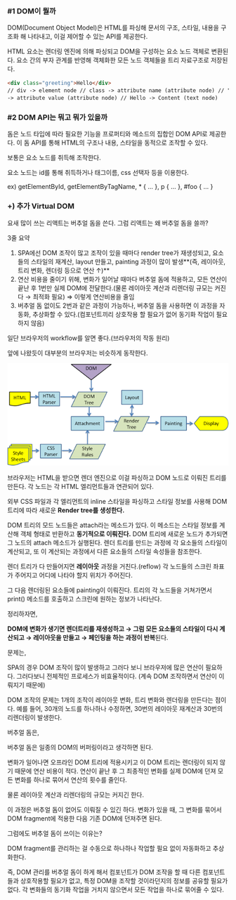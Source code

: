 ### #1 DOM이 뭘까

DOM(Document Object Model)은 HTML를 파싱해 문서의 구조, 스타일, 내용을 구조화 해 나타내고, 이걸 제어할 수 있는 API를 제공한다.

HTML 요소는 렌더링 엔진에 의해 파싱되고 DOM을 구성하는 요소 노드 객체로 변환된다. 요소 간의 부자 관계를 반영해 객체화한 모든 노드 객체들을 트리 자료구조로 저장된다.

```html
<div class="greeting">Hello</div>
// div -> element node // class -> attribute name (attribute node) // "greeting"
-> attribute value (attribute node) // Hello -> Content (text node)
```

### #2 DOM API는 뭐고 뭐가 있을까

돔은 노드 타입에 따라 필요한 기능을 프로퍼티와 메소드의 집합인 DOM API로 제공한다. 이 돔 API를 통해 HTML의 구조나 내용, 스타일을 동적으로 조작할 수 있다.

보통은 요소 노드를 취득해 조작한다.

요소 노드는 id를 통해 취득하거나 태그이름, css 선택자 등을 이용한다.

ex) getElementById, getElementByTagName, \* { ... }, p { ... }, #foo { ... }

### +) 추가 Virtual DOM

요새 많이 쓰는 리액트는 버추얼 돔을 쓴다. 그럼 리액트는 왜 버추얼 돔을 쓸까?

3줄 요약

1. SPA에선 DOM 조작이 많고 조작이 있을 때마다 render tree가 재생성되고, 요소들의 스타일의 재계산, layout 만들고, painting 과정이 많이 발생**(즉, 레이아웃, 트리 변화, 렌더링 등으로 연산 ↑)**
2. 연산 비용을 줄이기 위해, 변화가 일어날 때마다 버추얼 돔에 적용하고, 모든 연산이 끝난 후 1번만 실제 DOM에 전달한다.(물론 레이아웃 계산과 리렌더링 규모는 커진다 → 최적화 필요) ⇒ 이렇게 연산비용을 줄임
3. 버추얼 돔 없이도 2번과 같은 과정이 가능하나, 버추얼 돔을 사용하면 이 과정을 자동화, 추상화할 수 있다.(컴포넌트끼리 상호작용 할 필요가 없어 동기화 작업이 필요하지 않음)

일단 브라우저의 workflow를 알면 좋다.(브라우저의 작동 원리)

앞에 나왔듯이 대부분의 브라우저는 비슷하게 동작한다.

![browser rendering](/image/브라우저렌더링.png)

브라우저는 HTML을 받으면 렌더 엔진으로 이걸 파싱하고 DOM 노드로 이뤄진 트리를 만든다. 각 노드는 각 HTML 엘리먼트들과 연관되어 있다.

외부 CSS 파일과 각 엘리먼트의 inline 스타일을 파싱하고 스타일 정보를 사용해 DOM 트리에 따라 새로운 **Render tree를 생성한다.**

DOM 트리의 모드 노드들은 attach라는 메소드가 있다. 이 메소드는 스타일 정보를 계산해 객체 형태로 반환하고 **동기적으로 이뤄진다.** DOM 트리에 새로운 노드가 추가되면 그 노드의 attach 메소드가 실행된다. 렌더 트리를 만드는 과정에 각 요소들의 스타일이 계산되고, 또 이 계산되는 과정에서 다른 요소들의 스타일 속성들을 참조한다.

렌더 트리가 다 만들어지면 **레이아웃** 과정을 거친다.(reflow) 각 노드들의 스크린 좌표가 주어지고 어디에 나타야 할지 위치가 주어진다.

그 다음 렌더링된 요소들에 painting이 이뤄진다. 트리의 각 노드들을 거쳐가면서 print() 메소드를 호출하고 스크린에 원하는 정보가 나타난다.

정리하자면,

**DOM에 변화가 생기면 렌더트리를 재생성하고 → 그럼 모든 요소들의 스타일이 다시 계산되고 → 레이아웃을 만들고 → 페인팅을 하는 과정이 반복**된다.

문제는,

SPA의 경우 DOM 조작이 많이 발생하고 그러다 보니 브라우저에 많은 연산이 필요하다. 그러다보니 전체적인 프로세스가 비효율적이다. (계속 DOM 조작하면서 연산이 이뤄지기 때문에)

DOM 조작의 문제는 1개의 조작이 레이아웃 변화, 트리 변화와 렌더링을 만든다는 점이다. 예를 들어, 30개의 노드를 하나하나 수정하면, 30번의 레이아웃 재계산과 30번의 리렌더링이 발생한다.

버추얼 돔은,

버추얼 돔은 일종의 DOM의 버퍼링이라고 생각하면 된다.

변화가 일어나면 오프라인 DOM 트리에 적용시키고 이 DOM 트리는 렌더링이 되지 않기 때문에 연산 비용이 적다. 연산이 끝난 후 그 최종적인 변화를 실제 DOM에 던져 모든 변화를 하나로 묶어서 연산의 횟수를 줄인다.

물론 레이아웃 계산과 리렌더링의 규모는 커지긴 한다.

이 과정은 버추얼 돔이 없어도 이뤄질 수 있긴 하다. 변화가 있을 때, 그 변화를 묶어서 DOM fragment에 적용한 다음 기존 DOM에 던져주면 된다.

그럼에도 버추얼 돔이 쓰이는 이유는?

DOM fragment를 관리하는 걸 수동으로 하나하나 작업할 필요 없이 자동화하고 추상화한다.

즉, DOM 관리를 버추얼 돔이 하게 해서 컴포넌트가 DOM 조작을 할 때 다른 컴포넌트들과 상호작용할 필요가 없고, 특정 DOM을 조작할 것이라던지의 정보를 공유할 필요가 없다. 각 변화들의 동기화 작업을 거치지 않으면서 모든 작업을 하나로 묶어줄 수 있다.
